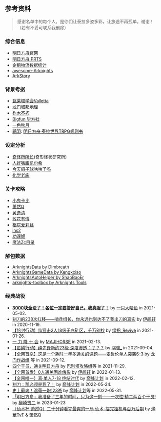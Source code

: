 ## 参考资料

> 感谢名单中的每个人，是你们让泰拉多姿多彩，让旅途不再孤单。谢谢！（若有不妥可联系我删除）

### 综合信息
  - [明日方舟官网](https://ak.hypergryph.com/index)
  - [明日方舟 PRTS](http://prts.wiki/w/%E9%A6%96%E9%A1%B5)
  - [企鹅物流数据统计](https://penguin-stats.cn/)
  - [awesome-Arknights](https://github.com/cyf-gh/awesome-Arknights)
  - [ArkStory](https://rhodesworkers.ltd/story)

### 背景考据
  - [瓦莱塔学会Valletta](https://space.bilibili.com/573959614/)
  - [龙门城邦地理](https://space.bilibili.com/394124937?from=search&seid=16107328653197302427)
  - [柞木不朽](https://space.bilibili.com/1619097/)
  - [Bigfun 毕方社](https://www.zhihu.com/column/arknights)
  - [一色秋月](https://space.bilibili.com/10505218/)
  - [鷊羽](https://space.bilibili.com/36095444): [明日方舟·泰拉世界TRPG规则书](https://www.bilibili.com/read/cv6545701?from=search)

### 设定分析
  - [奇怪所所长](https://mp.weixin.qq.com/s/8qLKya81BhSi99WDxz9zDA)(奇形怪状研究所)
  - [人好嘴甜凯尔希](https://space.bilibili.com/1683678/)
  - [今天鸽子球咕咕了吗](https://space.bilibili.com/1496903/)
  - [化学老施](https://space.bilibili.com/2195452/)

### 关卡攻略
  - [小鬼卡比](https://space.bilibili.com/259571179/)
  - [萧然Q](https://space.bilibili.com/31009079/)
  - [黄逸清](https://space.bilibili.com/431266250/)
  - [败花有情](https://space.bilibili.com/518947650/)
  - [枢院爱莉丝](https://space.bilibili.com/86470887/)
  - [ins2](https://space.bilibili.com/2647287/)
  - [功课姬](https://space.bilibili.com/26234098)
  - [魔法Zc目录](https://space.bilibili.com/13164144/)

### 解包数据
  - [ArknightsData by Dimbreath](https://github.com/Dimbreath/ArknightsData)
  - [ArknightsGameData by Kengxxiao](https://github.com/Kengxxiao/ArknightsGameData)
  - [ArknightsAutoHelper by ShaoBaoEr](https://github.com/ninthDevilHAUNSTER/ArknightsAutoHelper)
  - [arknights-toolbox by Arknights Tools](https://github.com/arkntools/arknights-toolbox)

### 经典战役
  - [**3000块全没了！各位一定要管好自己，我真服了！**](https://www.bilibili.com/video/BV1cf4y1W771) by [一只大哈鱼](https://space.bilibili.com/624757844) in 2021-05-02.
  - [刻刀的238次红移——哨兵组长，你永远也到达不了我出刀的真实](https://www.bilibili.com/video/BV1Ap4y1r7Zb?share_source=copy_web) by [伊颜轩](https://space.bilibili.com/13262144) in 2020-11-19.
  - [【铅封行动】纯狙击2人18级无序矿区，千万别抄](https://www.bilibili.com/video/BV1gK4y1s7YY?share_source=copy_web) by [绿拐_Revive](https://space.bilibili.com/8478452) in 2021-01-26.
  - [一 力 降 十 会](https://www.bilibili.com/video/BV1zK4y1n7nY?share_source=copy_web) by [MAJIHORSE](https://space.bilibili.com/10352261) in 2021-02-13.
  - [【蛮鳞行动】纯先锋新约23级 深度渗透：？？？](https://www.bilibili.com/video/BV1dy4y1G7jX?share_source=copy_web) by [骐骥_](https://space.bilibili.com/410945045) in 2021-09-04.
  - [【全网首杀】这是一个耗时一年多通关的课题——麦哲伦单人突袭6-3](https://www.bilibili.com/video/BV1Tq4y1f76K?share_source=copy_web) by [龙门作战组](https://space.bilibili.com/89109764) 等 in 2021-09-12.
  - [四个干员，通关明日方舟](https://www.bilibili.com/video/BV1yg411A77f?share_source=copy_web) by [巴别塔攻略组](https://space.bilibili.com/21342479)等 in 2021-11-29.
  - [【全网首发】0人通关困难傀影](https://www.bilibili.com/video/BV1pq4y1A7pB?share_source=copy_web) by [伊颜轩](https://space.bilibili.com/13262144) in 2022-01-13.
  - [【全网唯一】真·单人7-18 终结时代](https://www.bilibili.com/video/BV1Su41197Ay?share_source=copy_web) by [巅峰计划](https://space.bilibili.com/60400874) in 2022-02-12.
  - [刻刀：那必须是我了！](https://www.bilibili.com/video/BV1NU4y127yL?share_source=copy_web) by [巅峰计划](https://space.bilibili.com/60400874) in 2022-05-24.
  - [史上最爽！温蒂一炮123杀](https://www.bilibili.com/video/BV18Z4y147pS?share_source=copy_web) by [巅峰计划](https://space.bilibili.com/60400874)等 in 2022-05-31.
  - [「明日方舟」我准备了三年的时间，只为这一刻——一次性!精二两百个干员!](https://www.bilibili.com/video/BV1ny4y1d7EV/?share_source=copy_web&vd_source=4efd4f95cba6924d99bff4c66cd37a18) by [榊崎贤二](https://space.bilibili.com/2030751950) in 2023-01-23
  - [〔仙术杯·萧然Q〕二十分钟看完最爽的一局 仙术-摆完挂机与百万后期](https://www.bilibili.com/video/BV1kv4y167ga/?share_source=copy_web&vd_source=4efd4f95cba6924d99bff4c66cd37a18) by [烨華TvT](https://space.bilibili.com/179549264) & [萧然Q](https://space.bilibili.com/31009079/)
